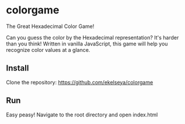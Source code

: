 # colorgame
The Great Hexadecimal Color Game!

Can you guess the color by the Hexadecimal representation? It's harder than you think! Written in vanilla JavaScript, this game will help you recognize color values at a glance.

## Install

Clone the repository: https://github.com/ekelseya/colorgame

## Run

Easy peasy! Navigate to the root directory and open index.html
